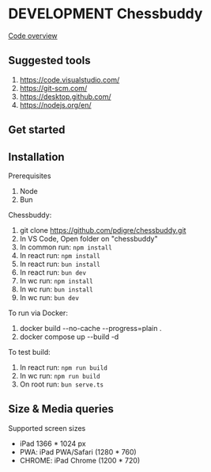 # DEVELOPMENT Chessbuddy

[Code overview](overview.md)

## Suggested tools

1. https://code.visualstudio.com/
2. https://git-scm.com/
3. https://desktop.github.com/
4. https://nodejs.org/en/

## Get started

## Installation

Prerequisites
1. Node
2. Bun

Chessbuddy:
1. git clone https://github.com/pdigre/chessbuddy.git
2. In VS Code, Open folder on "chessbuddy"
3. In common run: `npm install` 
4. In react run: `npm install`
5. In react run: `bun install`
6. In react run: `bun dev`
7. In wc run: `npm install`
8. In wc run: `bun install`
9. In wc run: `bun dev`

To run via Docker:
1. docker build --no-cache --progress=plain .
2. docker compose up --build -d




To test build:
1. In react run: `npm run build`
2. In wc run: `npm run build`
3. On root run: `bun serve.ts`

## Size & Media queries

Supported screen sizes
- iPad 1366 * 1024 px
- PWA: iPad PWA/Safari (1280 * 760)
- CHROME: iPad Chrome (1200 * 720)



